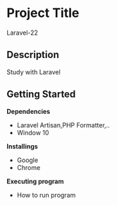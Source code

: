 # Project Title
Laravel-22
## Description
Study with Laravel
## Getting Started
**Dependencies**
* Laravel Artisan,PHP Formatter,..
* Window 10

**Installings**
*  Google
*  Chrome

**Executing program**
* How to run program

